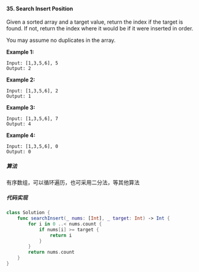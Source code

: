 #### 35. Search Insert Position<br>
Given a sorted array and a target value, return the index if the target is found. If not, return the index where it would be if it were inserted in order.

You may assume no duplicates in the array.

**Example 1:**

```
Input: [1,3,5,6], 5
Output: 2
```

**Example 2:**

```
Input: [1,3,5,6], 2
Output: 1
```

**Example 3:**

```
Input: [1,3,5,6], 7
Output: 4
```

**Example 4:**

```
Input: [1,3,5,6], 0
Output: 0
```

##### 算法<br>
有序数组，可以循环遍历，也可采用二分法，等其他算法

##### 代码实现<br>
```Swift
class Solution {
    func searchInsert(_ nums: [Int], _ target: Int) -> Int {
        for i in 0 ..< nums.count {
            if nums[i] >= target {
                return i
            }
        }
        return nums.count
    }
}
```
